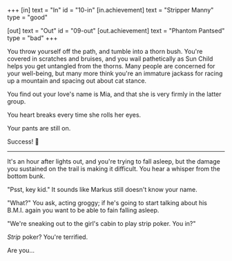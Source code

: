 +++
[in]
  text = "In"
  id = "10-in"
  [in.achievement]
    text = "Stripper Manny"
    type = "good"

[out]
  text = "Out"
  id = "09-out"
  [out.achievement]
    text = "Phantom Pantsed"
    type = "bad"
+++

You throw yourself off the path, and tumble into a thorn bush. You're
covered in scratches and bruises, and you wail pathetically as Sun Child
helps you get untangled from the thorns. Many people are concerned for your
well-being, but many more think you're an immature jackass for racing up
a mountain and spacing out about cat stance.

You find out your love's name is Mia, and that she is very firmly in the
latter group.

You heart breaks every time she rolls her eyes.

Your pants are still on.

Success! :100:

---

It's an hour after lights out, and you're trying to fall asleep, but the
damage you sustained on the trail is making it difficult. You hear a
whisper from the bottom bunk.

"Psst, key kid." It sounds like Markus still doesn't know your name.

"What?" You ask, acting groggy; if he's going to start talking about his
B.M.I. again you want to be able to fain falling asleep.

"We're sneaking out to the girl's cabin to play strip poker. You in?"

*Strip* poker? You're terrified.

Are you…
